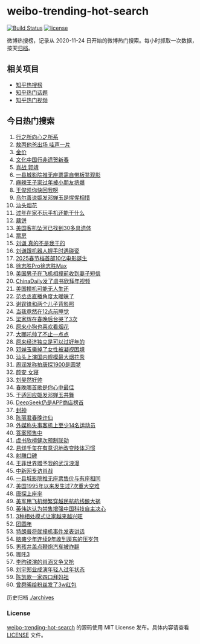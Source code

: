 # weibo-trending-hot-search

[![Build Status](https://github.com/justjavac/weibo-trending-hot-search/workflows/ci/badge.svg?branch=master)](https://github.com/justjavac/weibo-trending-hot-search/actions)
[![license](https://img.shields.io/github/license/justjavac/weibo-trending-hot-search)](https://github.com/justjavac/weibo-trending-hot-search/blob/master/LICENSE)

微博热搜榜，记录从 2020-11-24 日开始的微博热门搜索。每小时抓取一次数据，按天[归档](./archives)。

## 相关项目

- [知乎热搜榜](https://github.com/justjavac/zhihu-trending-top-search)
- [知乎热门话题](https://github.com/justjavac/zhihu-trending-hot-questions)
- [知乎热门视频](https://github.com/justjavac/zhihu-trending-hot-video)

## 今日热门搜索

<!-- BEGIN -->
<!-- 最后更新时间 Fri Jan 31 2025 01:12:33 GMT+0800 (China Standard Time) -->

1. [行之所向心之所系](https://s.weibo.com//weibo?q=%23%E8%A1%8C%E4%B9%8B%E6%89%80%E5%90%91%E5%BF%83%E4%B9%8B%E6%89%80%E7%B3%BB%23&Refer=new_time)
1. [敖丙他爸出场 哇声一片](https://s.weibo.com//weibo?q=%E6%95%96%E4%B8%99%E4%BB%96%E7%88%B8%E5%87%BA%E5%9C%BA%20%E5%93%87%E5%A3%B0%E4%B8%80%E7%89%87&t=31&band_rank=1&Refer=top)
1. [金价](https://s.weibo.com//weibo?q=%E9%87%91%E4%BB%B7&t=31&band_rank=2&Refer=top)
1. [文化中国行非遗贺新春](https://s.weibo.com//weibo?q=%23%E6%96%87%E5%8C%96%E4%B8%AD%E5%9B%BD%E8%A1%8C%E9%9D%9E%E9%81%97%E8%B4%BA%E6%96%B0%E6%98%A5%23&t=31&band_rank=3&Refer=top)
1. [肖战 郭靖](https://s.weibo.com//weibo?q=%E8%82%96%E6%88%98%20%E9%83%AD%E9%9D%96&t=31&band_rank=4&Refer=top)
1. [一县城影院推无座票需自带板凳观影](https://s.weibo.com//weibo?q=%23%E4%B8%80%E5%8E%BF%E5%9F%8E%E5%BD%B1%E9%99%A2%E6%8E%A8%E6%97%A0%E5%BA%A7%E7%A5%A8%E9%9C%80%E8%87%AA%E5%B8%A6%E6%9D%BF%E5%87%B3%E8%A7%82%E5%BD%B1%23&t=31&band_rank=5&Refer=top)
1. [麻辣王子家过年被小朋友挤爆](https://s.weibo.com//weibo?q=%23%E9%BA%BB%E8%BE%A3%E7%8E%8B%E5%AD%90%E5%AE%B6%E8%BF%87%E5%B9%B4%E8%A2%AB%E5%B0%8F%E6%9C%8B%E5%8F%8B%E6%8C%A4%E7%88%86%23&t=31&band_rank=14&Refer=top)
1. [王俊凯你快回我呀](https://s.weibo.com//weibo?q=%23%E7%8E%8B%E4%BF%8A%E5%87%AF%E4%BD%A0%E5%BF%AB%E5%9B%9E%E6%88%91%E5%91%80%23&t=31&band_rank=17&Refer=top)
1. [乌尔善说姬发邓婵玉是惺惺相惜](https://s.weibo.com//weibo?q=%23%E4%B9%8C%E5%B0%94%E5%96%84%E8%AF%B4%E5%A7%AC%E5%8F%91%E9%82%93%E5%A9%B5%E7%8E%89%E6%98%AF%E6%83%BA%E6%83%BA%E7%9B%B8%E6%83%9C%23&t=31&band_rank=31&Refer=top)
1. [汕头烟花](https://s.weibo.com//weibo?q=%E6%B1%95%E5%A4%B4%E7%83%9F%E8%8A%B1&t=31&band_rank=6&Refer=top)
1. [过年在家不玩手机还能干什么](https://s.weibo.com//weibo?q=%23%E8%BF%87%E5%B9%B4%E5%9C%A8%E5%AE%B6%E4%B8%8D%E7%8E%A9%E6%89%8B%E6%9C%BA%E8%BF%98%E8%83%BD%E5%B9%B2%E4%BB%80%E4%B9%88%23&t=31&band_rank=37&Refer=top)
1. [藕饼](https://s.weibo.com//weibo?q=%E8%97%95%E9%A5%BC&t=31&band_rank=11&Refer=top)
1. [美国客机坠河已找到30多具遗体](https://s.weibo.com//weibo?q=%23%E7%BE%8E%E5%9B%BD%E5%AE%A2%E6%9C%BA%E5%9D%A0%E6%B2%B3%E5%B7%B2%E6%89%BE%E5%88%B030%E5%A4%9A%E5%85%B7%E9%81%97%E4%BD%93%23&t=31&band_rank=12&Refer=top)
1. [票房](https://s.weibo.com//weibo?q=%E7%A5%A8%E6%88%BF&t=31&band_rank=13&Refer=top)
1. [刘谦 真的不是我干的](https://s.weibo.com//weibo?q=%E5%88%98%E8%B0%A6%20%E7%9C%9F%E7%9A%84%E4%B8%8D%E6%98%AF%E6%88%91%E5%B9%B2%E7%9A%84&t=31&band_rank=7&Refer=top)
1. [刘谦跟机器人握手时遇碰瓷](https://s.weibo.com//weibo?q=%23%E5%88%98%E8%B0%A6%E8%B7%9F%E6%9C%BA%E5%99%A8%E4%BA%BA%E6%8F%A1%E6%89%8B%E6%97%B6%E9%81%87%E7%A2%B0%E7%93%B7%23&t=31&band_rank=15&Refer=top)
1. [2025春节档首部10亿电影诞生](https://s.weibo.com//weibo?q=%232025%E6%98%A5%E8%8A%82%E6%A1%A3%E9%A6%96%E9%83%A810%E4%BA%BF%E7%94%B5%E5%BD%B1%E8%AF%9E%E7%94%9F%23&t=31&band_rank=43&Refer=top)
1. [徐志胜Pro徐志胜Max](https://s.weibo.com//weibo?q=%23%E5%BE%90%E5%BF%97%E8%83%9CPro%E5%BE%90%E5%BF%97%E8%83%9CMax%23&t=31&band_rank=38&Refer=top)
1. [美国男子在飞机相撞前收到妻子短信](https://s.weibo.com//weibo?q=%23%E7%BE%8E%E5%9B%BD%E7%94%B7%E5%AD%90%E5%9C%A8%E9%A3%9E%E6%9C%BA%E7%9B%B8%E6%92%9E%E5%89%8D%E6%94%B6%E5%88%B0%E5%A6%BB%E5%AD%90%E7%9F%AD%E4%BF%A1%23&t=31&band_rank=20&Refer=top)
1. [ChinaDaily发了虞书欣拜年视频](https://s.weibo.com//weibo?q=ChinaDaily%E5%8F%91%E4%BA%86%E8%99%9E%E4%B9%A6%E6%AC%A3%E6%8B%9C%E5%B9%B4%E8%A7%86%E9%A2%91&t=31&band_rank=19&Refer=top)
1. [美国撞机可能无人生还](https://s.weibo.com//weibo?q=%23%E7%BE%8E%E5%9B%BD%E6%92%9E%E6%9C%BA%E5%8F%AF%E8%83%BD%E6%97%A0%E4%BA%BA%E7%94%9F%E8%BF%98%23&t=31&band_rank=18&Refer=top)
1. [范丞丞直播角度太暧昧了](https://s.weibo.com//weibo?q=%E8%8C%83%E4%B8%9E%E4%B8%9E%E7%9B%B4%E6%92%AD%E8%A7%92%E5%BA%A6%E5%A4%AA%E6%9A%A7%E6%98%A7%E4%BA%86&t=31&band_rank=21&Refer=top)
1. [谢霆锋和两个儿子背影照](https://s.weibo.com//weibo?q=%23%E8%B0%A2%E9%9C%86%E9%94%8B%E5%92%8C%E4%B8%A4%E4%B8%AA%E5%84%BF%E5%AD%90%E8%83%8C%E5%BD%B1%E7%85%A7%23&t=31&band_rank=16&Refer=top)
1. [当我竟然在12点前睡觉](https://s.weibo.com//weibo?q=%E5%BD%93%E6%88%91%E7%AB%9F%E7%84%B6%E5%9C%A812%E7%82%B9%E5%89%8D%E7%9D%A1%E8%A7%89&t=31&band_rank=46&Refer=top)
1. [梁家辉在春晚后台哭了3次](https://s.weibo.com//weibo?q=%E6%A2%81%E5%AE%B6%E8%BE%89%E5%9C%A8%E6%98%A5%E6%99%9A%E5%90%8E%E5%8F%B0%E5%93%AD%E4%BA%863%E6%AC%A1&t=31&band_rank=26&Refer=top)
1. [原来小狗也喜欢看烟花](https://s.weibo.com//weibo?q=%E5%8E%9F%E6%9D%A5%E5%B0%8F%E7%8B%97%E4%B9%9F%E5%96%9C%E6%AC%A2%E7%9C%8B%E7%83%9F%E8%8A%B1&t=31&band_rank=44&Refer=top)
1. [大哪吒帅了不止一点点](https://s.weibo.com//weibo?q=%E5%A4%A7%E5%93%AA%E5%90%92%E5%B8%85%E4%BA%86%E4%B8%8D%E6%AD%A2%E4%B8%80%E7%82%B9%E7%82%B9&t=31&band_rank=15&Refer=top)
1. [原来经济独立是可以过好年的](https://s.weibo.com//weibo?q=%23%E5%8E%9F%E6%9D%A5%E7%BB%8F%E6%B5%8E%E7%8B%AC%E7%AB%8B%E6%98%AF%E5%8F%AF%E4%BB%A5%E8%BF%87%E5%A5%BD%E5%B9%B4%E7%9A%84%23&t=31&band_rank=24&Refer=top)
1. [邓婵玉撕掉了女性被凝视困境](https://s.weibo.com//weibo?q=%E9%82%93%E5%A9%B5%E7%8E%89%E6%92%95%E6%8E%89%E4%BA%86%E5%A5%B3%E6%80%A7%E8%A2%AB%E5%87%9D%E8%A7%86%E5%9B%B0%E5%A2%83&t=31&band_rank=27&Refer=top)
1. [汕头上演国内规模最大烟花秀](https://s.weibo.com//weibo?q=%23%E6%B1%95%E5%A4%B4%E4%B8%8A%E6%BC%94%E5%9B%BD%E5%86%85%E8%A7%84%E6%A8%A1%E6%9C%80%E5%A4%A7%E7%83%9F%E8%8A%B1%E7%A7%80%23&t=31&band_rank=36&Refer=top)
1. [周润发称拍唐探1900是圆梦](https://s.weibo.com//weibo?q=%E5%91%A8%E6%B6%A6%E5%8F%91%E7%A7%B0%E6%8B%8D%E5%94%90%E6%8E%A21900%E6%98%AF%E5%9C%86%E6%A2%A6&t=31&band_rank=22&Refer=top)
1. [颜安 女寝](https://s.weibo.com//weibo?q=%E9%A2%9C%E5%AE%89%20%E5%A5%B3%E5%AF%9D&t=31&band_rank=25&Refer=top)
1. [刘昊然好帅](https://s.weibo.com//weibo?q=%E5%88%98%E6%98%8A%E7%84%B6%E5%A5%BD%E5%B8%85&t=31&band_rank=32&Refer=top)
1. [春晚哪首歌是你心中最佳](https://s.weibo.com//weibo?q=%23%E6%98%A5%E6%99%9A%E5%93%AA%E9%A6%96%E6%AD%8C%E6%98%AF%E4%BD%A0%E5%BF%83%E4%B8%AD%E6%9C%80%E4%BD%B3%23&t=31&band_rank=29&Refer=top)
1. [于适回应姬发邓婵玉共舞](https://s.weibo.com//weibo?q=%23%E4%BA%8E%E9%80%82%E5%9B%9E%E5%BA%94%E5%A7%AC%E5%8F%91%E9%82%93%E5%A9%B5%E7%8E%89%E5%85%B1%E8%88%9E%23&t=31&band_rank=34&Refer=top)
1. [DeepSeek仍是APP商店榜首](https://s.weibo.com//weibo?q=%23DeepSeek%E4%BB%8D%E6%98%AFAPP%E5%95%86%E5%BA%97%E6%A6%9C%E9%A6%96%23&t=31&band_rank=49&Refer=top)
1. [封神](https://s.weibo.com//weibo?q=%E5%B0%81%E7%A5%9E&t=31&band_rank=34&Refer=top)
1. [陈丽君春晚许仙](https://s.weibo.com//weibo?q=%23%E9%99%88%E4%B8%BD%E5%90%9B%E6%98%A5%E6%99%9A%E8%AE%B8%E4%BB%99%23&t=31&band_rank=30&Refer=top)
1. [外媒称失事客机上至少14名运动员](https://s.weibo.com//weibo?q=%23%E5%A4%96%E5%AA%92%E7%A7%B0%E5%A4%B1%E4%BA%8B%E5%AE%A2%E6%9C%BA%E4%B8%8A%E8%87%B3%E5%B0%9114%E5%90%8D%E8%BF%90%E5%8A%A8%E5%91%98%23&t=31&band_rank=38&Refer=top)
1. [答案预售中](https://s.weibo.com//weibo?q=%23%E7%AD%94%E6%A1%88%E9%A2%84%E5%94%AE%E4%B8%AD%23&t=31&band_rank=39&Refer=top)
1. [虞书欣檀健次预制联动](https://s.weibo.com//weibo?q=%E8%99%9E%E4%B9%A6%E6%AC%A3%E6%AA%80%E5%81%A5%E6%AC%A1%E9%A2%84%E5%88%B6%E8%81%94%E5%8A%A8&t=31&band_rank=45&Refer=top)
1. [易烊千玺在有意识地改变肢体习惯](https://s.weibo.com//weibo?q=%23%E6%98%93%E7%83%8A%E5%8D%83%E7%8E%BA%E5%9C%A8%E6%9C%89%E6%84%8F%E8%AF%86%E5%9C%B0%E6%94%B9%E5%8F%98%E8%82%A2%E4%BD%93%E4%B9%A0%E6%83%AF%23&t=31&band_rank=41&Refer=top)
1. [射雕口碑](https://s.weibo.com//weibo?q=%E5%B0%84%E9%9B%95%E5%8F%A3%E7%A2%91&t=31&band_rank=33&Refer=top)
1. [王菲世界赠予我的武汉浪漫](https://s.weibo.com//weibo?q=%23%E7%8E%8B%E8%8F%B2%E4%B8%96%E7%95%8C%E8%B5%A0%E4%BA%88%E6%88%91%E7%9A%84%E6%AD%A6%E6%B1%89%E6%B5%AA%E6%BC%AB%23&t=31&band_rank=10&Refer=top)
1. [中新网专访肖战](https://s.weibo.com//weibo?q=%23%E4%B8%AD%E6%96%B0%E7%BD%91%E4%B8%93%E8%AE%BF%E8%82%96%E6%88%98%23&t=31&band_rank=40&Refer=top)
1. [一县城影院推无座票售价与有座相同](https://s.weibo.com//weibo?q=%23%E4%B8%80%E5%8E%BF%E5%9F%8E%E5%BD%B1%E9%99%A2%E6%8E%A8%E6%97%A0%E5%BA%A7%E7%A5%A8%E5%94%AE%E4%BB%B7%E4%B8%8E%E6%9C%89%E5%BA%A7%E7%9B%B8%E5%90%8C%23&t=31&band_rank=8&Refer=top)
1. [美国1995年以来发生过7次重大空难](https://s.weibo.com//weibo?q=%23%E7%BE%8E%E5%9B%BD1995%E5%B9%B4%E4%BB%A5%E6%9D%A5%E5%8F%91%E7%94%9F%E8%BF%877%E6%AC%A1%E9%87%8D%E5%A4%A7%E7%A9%BA%E9%9A%BE%23&t=31&band_rank=46&Refer=top)
1. [唐探上座率](https://s.weibo.com//weibo?q=%23%E5%94%90%E6%8E%A2%E4%B8%8A%E5%BA%A7%E7%8E%87%23&t=31&band_rank=35&Refer=top)
1. [美军用飞机频繁穿越民航航线酿大祸](https://s.weibo.com//weibo?q=%23%E7%BE%8E%E5%86%9B%E7%94%A8%E9%A3%9E%E6%9C%BA%E9%A2%91%E7%B9%81%E7%A9%BF%E8%B6%8A%E6%B0%91%E8%88%AA%E8%88%AA%E7%BA%BF%E9%85%BF%E5%A4%A7%E7%A5%B8%23&t=31&band_rank=47&Refer=top)
1. [英伟达认为禁售增强中国科技自主决心](https://s.weibo.com//weibo?q=%23%E8%8B%B1%E4%BC%9F%E8%BE%BE%E8%AE%A4%E4%B8%BA%E7%A6%81%E5%94%AE%E5%A2%9E%E5%BC%BA%E4%B8%AD%E5%9B%BD%E7%A7%91%E6%8A%80%E8%87%AA%E4%B8%BB%E5%86%B3%E5%BF%83%23&t=31&band_rank=50&Refer=top)
1. [3种相处模式让家越来越兴旺](https://s.weibo.com//weibo?q=%233%E7%A7%8D%E7%9B%B8%E5%A4%84%E6%A8%A1%E5%BC%8F%E8%AE%A9%E5%AE%B6%E8%B6%8A%E6%9D%A5%E8%B6%8A%E5%85%B4%E6%97%BA%23&t=31&band_rank=50&Refer=top)
1. [团圆年](https://s.weibo.com//weibo?q=%23%E5%9B%A2%E5%9C%86%E5%B9%B4%23&Refer=new_time)
1. [特朗普将就撞机事件发表讲话](https://s.weibo.com//weibo?q=%23%E7%89%B9%E6%9C%97%E6%99%AE%E5%B0%86%E5%B0%B1%E6%92%9E%E6%9C%BA%E4%BA%8B%E4%BB%B6%E5%8F%91%E8%A1%A8%E8%AE%B2%E8%AF%9D%23&t=31&band_rank=9&Refer=top)
1. [脑瘫少年连续9年收到房东的压岁包](https://s.weibo.com//weibo?q=%23%E8%84%91%E7%98%AB%E5%B0%91%E5%B9%B4%E8%BF%9E%E7%BB%AD9%E5%B9%B4%E6%94%B6%E5%88%B0%E6%88%BF%E4%B8%9C%E7%9A%84%E5%8E%8B%E5%B2%81%E5%8C%85%23&t=31&band_rank=19&Refer=top)
1. [男孩井盖点鞭炮汽车被炸翻](https://s.weibo.com//weibo?q=%23%E7%94%B7%E5%AD%A9%E4%BA%95%E7%9B%96%E7%82%B9%E9%9E%AD%E7%82%AE%E6%B1%BD%E8%BD%A6%E8%A2%AB%E7%82%B8%E7%BF%BB%23&t=31&band_rank=23&Refer=top)
1. [哪吒3](https://s.weibo.com//weibo?q=%23%E5%93%AA%E5%90%923%23&t=31&band_rank=28&Refer=top)
1. [李昀锐演的肖涵又争又抢](https://s.weibo.com//weibo?q=%E6%9D%8E%E6%98%80%E9%94%90%E6%BC%94%E7%9A%84%E8%82%96%E6%B6%B5%E5%8F%88%E4%BA%89%E5%8F%88%E6%8A%A2&t=31&band_rank=39&Refer=top)
1. [刘宇郑业成演年轻人过年状态](https://s.weibo.com//weibo?q=%23%E5%88%98%E5%AE%87%E9%83%91%E4%B8%9A%E6%88%90%E6%BC%94%E5%B9%B4%E8%BD%BB%E4%BA%BA%E8%BF%87%E5%B9%B4%E7%8A%B6%E6%80%81%23&t=31&band_rank=41&Refer=top)
1. [陈凯歌一家四口拜妈祖](https://s.weibo.com//weibo?q=%23%E9%99%88%E5%87%AF%E6%AD%8C%E4%B8%80%E5%AE%B6%E5%9B%9B%E5%8F%A3%E6%8B%9C%E5%A6%88%E7%A5%96%23&t=31&band_rank=42&Refer=top)
1. [曾舜晞给粉丝发了3w红包](https://s.weibo.com//weibo?q=%23%E6%9B%BE%E8%88%9C%E6%99%9E%E7%BB%99%E7%B2%89%E4%B8%9D%E5%8F%91%E4%BA%863w%E7%BA%A2%E5%8C%85%23&t=31&band_rank=48&Refer=top)

<!-- END -->

历史归档 [./archives](./archives)

### License

[weibo-trending-hot-search](https://github.com/justjavac/weibo-trending-hot-search) 的源码使用 MIT License
发布。具体内容请查看 [LICENSE](./LICENSE) 文件。
